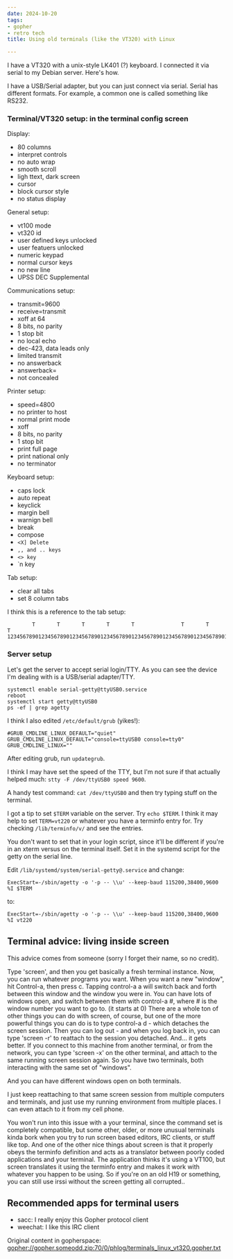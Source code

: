 ```yaml
---
date: 2024-10-20
tags:
- gopher
- retro tech
title: Using old terminals (like the VT320) with Linux

---
```



I have a VT320 with a unix-style LK401 (?) keyboard. I connected it via
serial to my Debian server. Here's how.

I have a USB/Serial adapter, but you can just connect via serial. Serial has
different formats. For example, a common one is called something like RS232.

### Terminal/VT320 setup: in the terminal config screen

Display:

  * 80 columns
  * interpret controls
  * no auto wrap
  * smooth scroll
  * ligh ttext, dark screen
  * cursor
  * block cursor style
  * no status display

General setup:

  * vt100 mode
  * vt320 id
  * user defined keys unlocked
  * user featuers unlocked
  * numeric keypad
  * normal cursor keys
  * no new line
  * UPSS DEC Supplemental

Communications setup:

  * transmit=9600
  * receive=transmit
  * xoff at 64
  * 8 bits, no parity
  * 1 stop bit
  * no local echo
  * dec-423, data leads only
  * limited transmit
  * no answerback
  * answerback=
  * not concealed

Printer setup:

  * speed=4800
  * no printer to host
  * normal print mode
  * xoff
  * 8 bits, no parity
  * 1 stop bit
  * print full page
  * print national only
  * no terminator

Keyboard setup:

  * caps lock
  * auto repeat
  * keyclick
  * margin bell
  * warnign bell
  * break
  * compose
  * `<X] Delete`
  * `,, and .. keys`
  * `<> key`
  * `n key

Tab setup:

  * clear all tabs
  * set 8 column tabs

I think this is a reference to the tab setup:

```
        T       T       T       T       T               T       T       T       
12345678901234567890123456789012345678901234567890123456789012345678901234567890
```

### Server setup

Let's get the server to accept serial login/TTY. As you can see the device I'm
dealing with is a USB/serial adapter/TTY.

```
systemctl enable serial-getty@ttyUSB0.service
reboot
systemctl start getty@ttyUSB0
ps -ef | grep agetty
```

I think I also edited `/etc/default/grub` (yikes!):

```
#GRUB_CMDLINE_LINUX_DEFAULT="quiet"
GRUB_CMDLINE_LINUX_DEFAULT="console=ttyUSB0 console=tty0"
GRUB_CMDLINE_LINUX=""
```

After editing grub, run `updategrub`.

I think I may have set the speed of the TTY, but I'm not sure if that actually
helped much: `stty -F /dev/ttyUSB0 speed 9600`.

A handy test command: `cat /dev/ttyUSB0` and then try typing stuff on the
terminal.

I got a tip to set `$TERM` variable on the server. Try `echo $TERM`. I think
it may help to set `TERM=vt220` or whatever you have a terminfo entry for.
Try checking `/lib/terminfo/v/` and see the entries.

You don't want to set that in your login script, since it'll be different if
you're in an xterm versus on the terminal itself. Set it in the systemd script
for the getty on the serial line.

Edit `/lib/systemd/system/serial-getty@.service` and change:

```
ExecStart=-/sbin/agetty -o '-p -- \\u' --keep-baud 115200,38400,9600 %I $TERM
```

to:

```
ExecStart=-/sbin/agetty -o '-p -- \\u' --keep-baud 115200,38400,9600 %I vt220
```

## Terminal advice: living inside screen

This advice comes from someone (sorry I forget their name, so no credit).

Type 'screen', and then you get basically a fresh terminal instance.  Now, you
can run whatever programs you want. When you want a new "window", hit
Control-a, then press c.  Tapping control-a a will switch back and forth
between this window and the window you were in.  You can have lots of windows
open, and switch between them with control-a #, where # is the window number
you want to go to. (it starts at 0) There are a whole ton of other things you
can do with screen, of course, but one of the more powerful things you can do
is to type control-a d - which detaches the screen session. Then you can log
out - and when you log back in, you can type 'screen -r' to reattach to the
session you detached.  And... it gets better. If you connect to this machine
from another terminal, or from the network, you can type 'screen -x' on the
other terminal, and attach to the same running screen session again.  So you
have two terminals, both interacting with the same set of "windows".

And you can have different windows open on both terminals.

I just keep reattaching to that same screen session from multiple computers and
terminals, and just use my running environment from multiple places.  I can
even attach to it from my cell phone.

You won't run into this issue with a your terminal, since the command set is
completely compatible, but some other, older, or more unusual terminals kinda
bork when you try to run screen based editors, IRC clients, or stuff like top.
And one of the other nice things about screen is that it properly obeys the
terminfo definition and acts as a translator between poorly coded applications
and your terminal. The application thinks it's using a VT100, but screen
translates it using the terminfo entry and makes it work with whatever you
happen to be using.  So if you're on an old H19 or something, you can still use
irssi without the screen getting all corrupted..

## Recommended apps for terminal users

* sacc: I really enjoy this Gopher protocol client
* weechat: I like this IRC client

Original content in gopherspace: [gopher://gopher.someodd.zip:70/0/phlog/terminals_linux_vt320.gopher.txt](gopher://gopher.someodd.zip:70/0/phlog/terminals_linux_vt320.gopher.txt)
